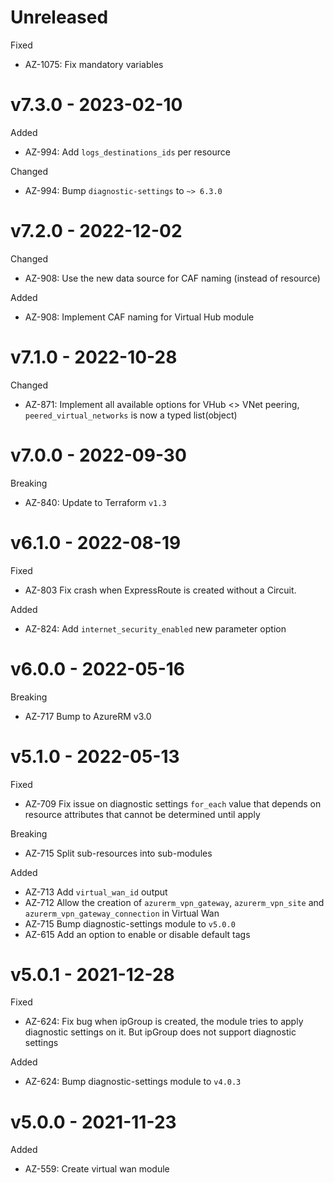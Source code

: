 # Unreleased

Fixed
  * AZ-1075: Fix mandatory variables

# v7.3.0 - 2023-02-10

Added
  * AZ-994: Add `logs_destinations_ids` per resource

Changed
  * AZ-994: Bump `diagnostic-settings` to `~> 6.3.0`

# v7.2.0 - 2022-12-02

Changed
  * AZ-908: Use the new data source for CAF naming (instead of resource)

Added
  * AZ-908: Implement CAF naming for Virtual Hub module

# v7.1.0 - 2022-10-28

Changed
  * AZ-871: Implement all available options for VHub <> VNet peering, `peered_virtual_networks` is now a typed list(object)

# v7.0.0 - 2022-09-30

Breaking
  * AZ-840: Update to Terraform `v1.3`

# v6.1.0 - 2022-08-19

Fixed
  * AZ-803 Fix crash when ExpressRoute is created without a Circuit.

Added
  * AZ-824: Add `internet_security_enabled` new parameter option

# v6.0.0 - 2022-05-16

Breaking
  * AZ-717 Bump to AzureRM v3.0

# v5.1.0 - 2022-05-13

Fixed
  * AZ-709 Fix issue on diagnostic settings `for_each` value that depends on resource attributes that cannot be determined until apply

Breaking
  * AZ-715 Split sub-resources into sub-modules

Added
  * AZ-713 Add `virtual_wan_id` output
  * AZ-712 Allow the creation of `azurerm_vpn_gateway`, `azurerm_vpn_site` and `azurerm_vpn_gateway_connection` in Virtual Wan
  * AZ-715 Bump diagnostic-settings module to `v5.0.0`
  * AZ-615 Add an option to enable or disable default tags

# v5.0.1 - 2021-12-28

Fixed
  * AZ-624: Fix bug when ipGroup is created, the module tries to apply diagnostic settings on it. But ipGroup does not support diagnostic settings

Added
  * AZ-624: Bump diagnostic-settings module to `v4.0.3`

# v5.0.0 - 2021-11-23

Added
  *  AZ-559: Create virtual wan module
